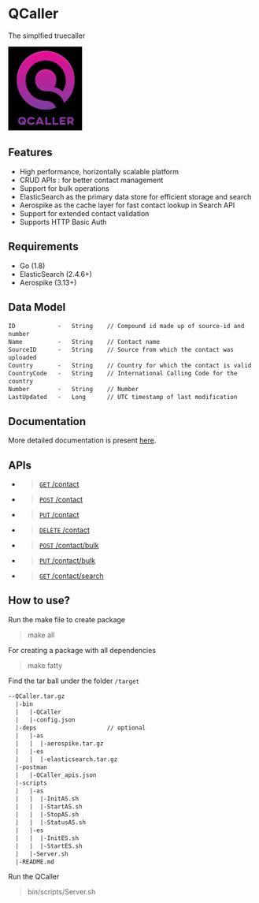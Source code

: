 # QCaller
The simplfied truecaller

![](https://github.com/jenu9417/QCaller/blob/master/external/others/pics/QCaller.png)


## Features
- High performance, horizontally scalable platform
- CRUD APIs :  for better contact management
- Support for bulk operations
- ElasticSearch as the primary data store for efficient storage and search
- Aerospike as the cache layer for fast contact lookup in Search API
- Support for extended contact validation
- Supports HTTP Basic Auth


## Requirements
- Go (1.8)
- ElasticSearch (2.4.6+)
- Aerospike (3.13+)

## Data Model
```
ID            -   String    // Compound id made up of source-id and number
Name          -   String    // Contact name
SourceID      -   String    // Source from which the contact was uploaded
Country       -   String    // Country for which the contact is valid
CountryCode   -   String    // International Calling Code for the country
Number        -   String    // Number
LastUpdated   -   Long      // UTC timestamp of last modification
```

## Documentation
More detailed documentation is present [here](https://github.com/jenu9417/QCaller/tree/master/external/documentation).
## APIs
- > [<code>GET</code> /contact](https://github.com/jenu9417/QCaller/blob/master/external/documentation/API.md#get-contact)
- > [<code>POST</code> /contact](https://github.com/jenu9417/QCaller/blob/master/external/documentation/API.md#create-contact)
- > [<code>PUT</code> /contact](https://github.com/jenu9417/QCaller/blob/master/external/documentation/API.md#update-contact)
- > [<code>DELETE</code> /contact](https://github.com/jenu9417/QCaller/blob/master/external/documentation/API.md#delete-contact)
- > [<code>POST</code> /contact/bulk](https://github.com/jenu9417/QCaller/blob/master/external/documentation/API.md#bulk-create-contact)
- > [<code>PUT</code> /contact/bulk](https://github.com/jenu9417/QCaller/blob/master/external/documentation/API.md#bulk-update-contact)
- > [<code>GET</code> /contact/search](https://github.com/jenu9417/QCaller/blob/master/external/documentation/API.md#search-contact)

## How to use?
Run the make file to create package
> make all

For creating a package with all dependencies
> make fatty

Find the tar ball under the folder `/target`
```
--QCaller.tar.gz
  |-bin
  |   |-QCaller
  |   |-config.json
  |-deps                    // optional
  |   |-as
  |   |  |-aerospike.tar.gz
  |   |-es
  |   |  |-elasticsearch.tar.gz
  |-postman
  |   |-QCaller_apis.json
  |-scripts
  |   |-as
  |   |  |-InitAS.sh
  |   |  |-StartAS.sh
  |   |  |-StopAS.sh
  |   |  |-StatusAS.sh
  |   |-es
  |   |  |-InitES.sh
  |   |  |-StartES.sh
  |   |-Server.sh
  |-README.md
```
Run the QCaller
> bin/scripts/Server.sh
